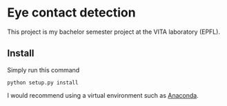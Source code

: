 # Eye contact detection
This project is my bachelor semester project at the VITA laboratory (EPFL).

## Install
Simply run this command 
```
python setup.py install
```
I would recommend using a virtual environment such as [Anaconda](https://www.anaconda.com/).
